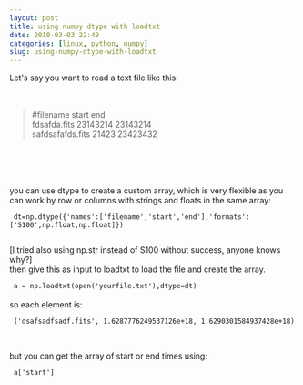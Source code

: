 ```yaml
---
layout: post
title: using numpy dtype with loadtxt
date: 2010-03-03 22:49
categories: [linux, python, numpy]
slug: using-numpy-dtype-with-loadtxt
---
```


<p>
 Let's say you want to read a text file like this:
 <br/>
 <br/>
 <br/>
</p>
<blockquote>
 #filename start end
 <br/>
 fdsafda.fits 23143214 23143214
 <br/>
 safdsafafds.fits 21423 23423432
</blockquote>
<br/>
<br/>
<br/>
<a name="more">
</a>
<br/>
you can use dtype to create a custom array, which is very flexible as you can work by row or columns with strings and floats in the same array:
<br/>
<code>
 dt=np.dtype({'names':['filename','start','end'],'formats':['S100',np.float,np.float]})
 <br/>
</code>
[I tried also using np.str instead of S100 without success, anyone knows why?]
<br/>
then give this as input to loadtxt to load the file and create the array.
<br/>
<code>
 a = np.loadtxt(open('yourfile.txt'),dtype=dt)
</code>
<br/>
so each element is:
<br/>
<code>
 ('dsafsadfsadf.fits', 1.6287776249537126e+18, 1.6290301584937428e+18)
 <br/>
</code>
<br/>
but you can get the array of start or end times using:
<br/>
<code>
 a['start']
</code>
